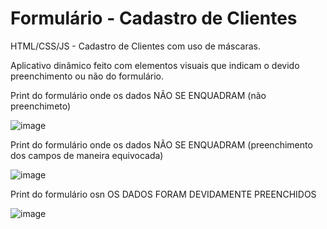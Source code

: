 # Formulário - Cadastro de Clientes
HTML/CSS/JS - Cadastro de Clientes com uso de máscaras. 

Aplicativo dinâmico feito com elementos visuais que indicam o devido preenchimento ou não do formulário. 


Print do formulário onde os dados NÃO SE ENQUADRAM (não preenchimeto)

![image](https://user-images.githubusercontent.com/107516003/193329436-6ed899c4-f57c-45cf-9cef-a4c39b973633.png)


Print do formulário onde os dados NÃO SE ENQUADRAM (preenchimento dos campos de maneira equivocada)

![image](https://user-images.githubusercontent.com/107516003/193329579-0e2b5cb2-c5e4-4b95-9322-91c5bf33a328.png)


Print do formulário osn OS DADOS FORAM DEVIDAMENTE PREENCHIDOS

![image](https://user-images.githubusercontent.com/107516003/193329692-aeb8ad90-e183-4098-8a40-258f3c6c2055.png)



